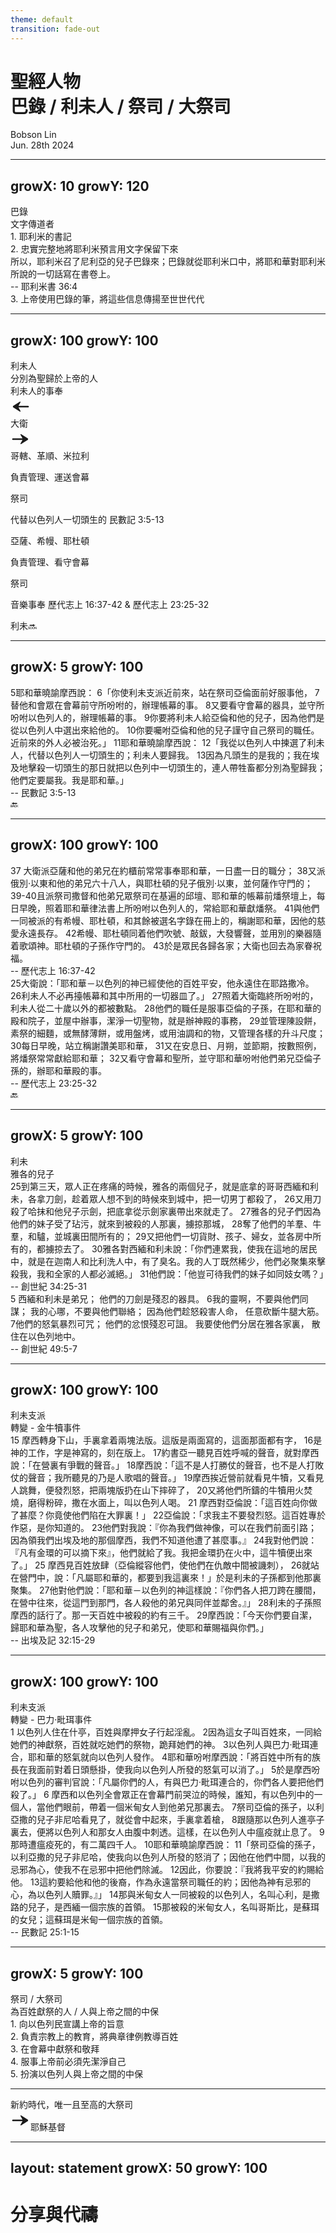 ```yaml
---
theme: default
transition: fade-out
---
```


<h1 flex="~ col">
<!-- <div text-2xl op50>Anthony's Roads to Open Source</div> -->
<div mt1 font-bold>聖經人物</div>
<div mt-2 op75 text-3xl>巴錄 / 利未人 / 祭司 / 大祭司</div>
</h1>

<div abs-br mx-10 my-11 flex="~ col gap-4 items-end" text-left>
  <div text-2xl> Bobson Lin</div>
  <div text-xs opacity-75 mt--4>Jun. 28th 2024</div>
</div>

---
growX: 10
growY: 120
---

<div text-5xl>巴錄</div>
<div text-2xl op50>文字傳道者</div>

<div text-2xl mt-8 text-warmgray-300 v-click>1. 耶利米的書記</div>

<div text-2xl mt-4 text-warmgray-300 v-click>2. 忠實完整地將耶利米預言用文字保留下來</div>

<div bg-gray-800 my-1 px-8 py-3 text-lg flex flex-col rounded-sm v-click>
  <div>所以，耶利米召了尼利亞的兒子巴錄來；巴錄就從耶利米口中，將耶和華對耶利米所說的一切話寫在書卷上。</div>
  <span text-right text-base text-gray-400 self-end>-- 耶利米書 36:4</span>
</div>

<div text-2xl mt-4 text-warmgray-300 v-click>3. 上帝使用巴錄的筆，將這些信息傳揚至世世代代</div>


---
growX: 100
growY: 100
---

<div text-5xl>利未人</div>
<div text-2xl op50>分別為聖歸於上帝的人</div>

<div flex items-center justify-center>
<div text-2xl my-4 text-warmgray-300 v-click="1">利未人的事奉</div>
</div>

<div flex items-center justify-center>
<div v-click="3"><svg xmlns="http://www.w3.org/2000/svg" width="32" height="32" viewBox="0 0 24 24"><path fill="currentColor" d="M9.575 13L12 17.25q.2.35-.075.613t-.625.062L3.325 12.85q-.475-.3-.475-.85t.475-.85L11.3 6.075q.35-.2.625.063T12 6.75L9.575 11H21q.425 0 .713.288T22 12t-.288.713T21 13z"/></svg></div>
<div mx-8 v-click="2">大衛</div>
<div v-click="8"><svg xmlns="http://www.w3.org/2000/svg" width="32" height="32" viewBox="0 0 24 24"><path fill="currentColor" d="M12.7 17.925q-.35.2-.625-.062T12 17.25L14.425 13H3q-.425 0-.712-.288T2 12t.288-.712T3 11h11.425L12 6.75q-.2-.35.075-.612t.625-.063l7.975 5.075q.475.3.475.85t-.475.85z"/></svg></div>
</div>

<div flex items-start justify-evenly>

<div text-2xl mt-6 p-4 h-50 w-100 text-warmgray-300 >
  <div text-xl v-click="4">哥轄、革順、米拉利</div>
  <p text-lg v-click="5">負責管理、運送會幕</p>
  <p text-lg v-click="6">祭司</p>
  <p text-lg v-click="7">代替以色列人一切頭生的 <span text-gray-400 font-bold  @click="$slidev.nav.go(4)">民數記 3:5-13</span></p>

</div>

<div mx-4 w-0.25rem h-60 bg-white v-click="2"></div>

<div text-2xl mt-6 p-4 h-60 w-100 text-warmgray-300 >
  <div text-xl v-click="9">亞薩、希幔、耶杜頓</div>
  <p text-lg v-click="10">負責管理、<span font-black>看守</span>會幕</p>
  <p text-lg v-click="11">祭司</p>
  <p text-lg v-click="12">音樂事奉 <span text-gray-400 font-bold @click="$slidev.nav.go(5)">歷代志上 16:37-42 & 歷代志上 23:25-32</span></p>
</div>

</div>

<div pl-100 @click="$slidev.nav.go(6)" v-click="13">利未🔜</div>


---
growX: 5
growY: 100
---

<div bg-gray-800 my-1 px-8 py-3 text-lg flex flex-col rounded-sm>
  <div text-2xl>5耶和華曉諭摩西說： 6「你使利未支派近前來，站在祭司亞倫面前好服事他， 7替他和會眾在會幕前守所吩咐的，辦理帳幕的事。 8又要看守會幕的器具，並守所吩咐以色列人的，辦理帳幕的事。 9你要將利未人給亞倫和他的兒子，因為他們是從以色列人中選出來給他的。 10你要囑咐亞倫和他的兒子謹守自己祭司的職任。近前來的外人必被治死。」
11耶和華曉諭摩西說： 12「我從以色列人中揀選了利未人，代替以色列人一切頭生的；利未人要歸我。 13因為凡頭生的是我的；我在埃及地擊殺一切頭生的那日就把以色列中一切頭生的，連人帶牲畜都分別為聖歸我；他們定要屬我。我是耶和華。」</div>
  <span text-right text-base text-gray-400 self-end>-- 民數記 3:5-13</span>
</div>

<div text-3xl pl-100 @click="$slidev.nav.go(3)">🔙</div>


---
growX: 100
growY: 100
---

<div bg-gray-800 my-1 px-8 py-2 text-lg flex flex-col rounded-sm>
  <div text-xl>37 大衛派亞薩和他的弟兄在約櫃前常常事奉耶和華，一日盡一日的職分； 38又派俄別‧以東和他的弟兄六十八人，與耶杜頓的兒子俄別‧以東，並何薩作守門的； 39-40且派祭司撒督和他弟兄眾祭司在基遍的邱壇、耶和華的帳幕前燔祭壇上，每日早晚，照着耶和華律法書上所吩咐以色列人的，常給耶和華獻燔祭。 41與他們一同被派的有希幔、耶杜頓，和其餘被選名字錄在冊上的，稱謝耶和華，因他的慈愛永遠長存。 42希幔、耶杜頓同着他們吹號、敲鈸，大發響聲，並用別的樂器隨着歌頌神。耶杜頓的子孫作守門的。
43於是眾民各歸各家；大衛也回去為家眷祝福。</div>
  <span text-right text-base text-gray-400 self-end>-- 歷代志上 16:37-42</span>
</div>

<div bg-gray-800 my-1 px-8 py-2 text-lg flex flex-col rounded-sm v-click>
  <div text-xl> 25大衛說：「耶和華－以色列的神已經使他的百姓平安，他永遠住在耶路撒冷。 26利未人不必再擡帳幕和其中所用的一切器皿了。」 27照着大衛臨終所吩咐的，利未人從二十歲以外的都被數點。 28他們的職任是服事亞倫的子孫，在耶和華的殿和院子，並屋中辦事，潔淨一切聖物，就是辦神殿的事務， 29並管理陳設餅，素祭的細麵，或無酵薄餅，或用盤烤，或用油調和的物，又管理各樣的升斗尺度； 30每日早晚，站立稱謝讚美耶和華， 31又在安息日、月朔，並節期，按數照例，將燔祭常常獻給耶和華； 32又看守會幕和聖所，並守耶和華吩咐他們弟兄亞倫子孫的，辦耶和華殿的事。</div>
  <span text-right text-base text-gray-400 self-end>-- 歷代志上 23:25-32</span>
</div>

<div text-3xl pl-100 @click="$slidev.nav.go(3)">🔙</div>

---
growX: 5
growY: 100
---

<div text-5xl>利未</div>
<div text-2xl op50>雅各的兒子</div>

<div bg-gray-800 my-1 px-8 py-2 text-lg flex flex-col rounded-sm v-click>
  <div text-xl> 25到第三天，眾人正在疼痛的時候，雅各的兩個兒子，就是底拿的哥哥西緬和利未，各拿刀劍，趁着眾人想不到的時候來到城中，把一切男丁都殺了， 26又用刀殺了哈抹和他兒子示劍，把底拿從示劍家裏帶出來就走了。 27雅各的兒子們因為他們的妹子受了玷污，就來到被殺的人那裏，擄掠那城， 28奪了他們的羊羣、牛羣，和驢，並城裏田間所有的； 29又把他們一切貨財、孩子、婦女，並各房中所有的，都擄掠去了。 30雅各對西緬和利未說：「你們連累我，使我在這地的居民中，就是在迦南人和比利洗人中，有了臭名。我的人丁既然稀少，他們必聚集來擊殺我，我和全家的人都必滅絕。」 31他們說：「他豈可待我們的妹子如同妓女嗎？」</div>
  <span text-right text-base text-gray-400 self-end>-- 創世紀 34:25-31</span>
</div>

<div bg-gray-800 my-1 px-8 py-2 text-lg flex flex-col rounded-sm v-click>
  <div text-xl> 5 西緬和利未是弟兄；
他們的刀劍是殘忍的器具。
6我的靈啊，不要與他們同謀；
我的心哪，不要與他們聯絡；
因為他們趁怒殺害人命，
任意砍斷牛腿大筋。
7他們的怒氣暴烈可咒；
他們的忿恨殘忍可詛。
我要使他們分居在雅各家裏，
散住在以色列地中。</div>
  <span text-right text-base text-gray-400 self-end>-- 創世紀 49:5-7</span>
</div>


---
growX: 100
growY: 100
---

<div text-5xl>利未支派</div>
<div text-2xl op50>轉變 - 金牛犢事件</div>

<div bg-gray-800 my-1 px-8 py-2 text-lg flex flex-col rounded-sm>
  <div text-lg> 15 摩西轉身下山，手裏拿着兩塊法版。這版是兩面寫的，這面那面都有字， 16是神的工作，字是神寫的，刻在版上。 17約書亞一聽見百姓呼喊的聲音，就對摩西說：「在營裏有爭戰的聲音。」 18摩西說：「這不是人打勝仗的聲音，也不是人打敗仗的聲音；我所聽見的乃是人歌唱的聲音。」 19摩西挨近營前就看見牛犢，又看見人跳舞，便發烈怒，把兩塊版扔在山下摔碎了， 20又將他們所鑄的牛犢用火焚燒，磨得粉碎，撒在水面上，叫以色列人喝。
21 摩西對亞倫說：「這百姓向你做了甚麼？你竟使他們陷在大罪裏！」 22亞倫說：「求我主不要發烈怒。這百姓專於作惡，是你知道的。 23他們對我說：『你為我們做神像，可以在我們前面引路；因為領我們出埃及地的那個摩西，我們不知道他遭了甚麼事。』 24我對他們說：『凡有金環的可以摘下來』，他們就給了我。我把金環扔在火中，這牛犢便出來了。」
25 摩西見百姓放肆（亞倫縱容他們，使他們在仇敵中間被譏刺）， 26就站在營門中，說：「凡屬耶和華的，都要到我這裏來！」於是利未的子孫都到他那裏聚集。 27他對他們說：「耶和華－以色列的神這樣說：『你們各人把刀跨在腰間，在營中往來，從這門到那門，各人殺他的弟兄與同伴並鄰舍。』」 28利未的子孫照摩西的話行了。那一天百姓中被殺的約有三千。 29摩西說：「今天你們要自潔，歸耶和華為聖，各人攻擊他的兒子和弟兄，使耶和華賜福與你們。」</div>
  <span text-right text-base text-gray-400 self-end>-- 出埃及記 32:15-29</span>
</div>


---
growX: 100
growY: 100
---

<div text-5xl>利未支派</div>
<div text-2xl op50>轉變 - 巴力‧毗珥事件</div>

<div bg-gray-800 my-1 px-8 py-2 text-lg flex flex-col rounded-sm>
  <div text-lg> 1 以色列人住在什亭，百姓與摩押女子行起淫亂。 2因為這女子叫百姓來，一同給她們的神獻祭，百姓就吃她們的祭物，跪拜她們的神。 3以色列人與巴力‧毗珥連合，耶和華的怒氣就向以色列人發作。 4耶和華吩咐摩西說：「將百姓中所有的族長在我面前對着日頭懸掛，使我向以色列人所發的怒氣可以消了。」 5於是摩西吩咐以色列的審判官說：「凡屬你們的人，有與巴力‧毗珥連合的，你們各人要把他們殺了。」
6 摩西和以色列全會眾正在會幕門前哭泣的時候，誰知，有以色列中的一個人，當他們眼前，帶着一個米甸女人到他弟兄那裏去。 7祭司亞倫的孫子，以利亞撒的兒子非尼哈看見了，就從會中起來，手裏拿着槍， 8跟隨那以色列人進亭子裏去，便將以色列人和那女人由腹中刺透。這樣，在以色列人中瘟疫就止息了。 9那時遭瘟疫死的，有二萬四千人。
10耶和華曉諭摩西說： 11「祭司亞倫的孫子，以利亞撒的兒子非尼哈，使我向以色列人所發的怒消了；因他在他們中間，以我的忌邪為心，使我不在忌邪中把他們除滅。 12因此，你要說：『我將我平安的約賜給他。 13這約要給他和他的後裔，作為永遠當祭司職任的約；因他為神有忌邪的心，為以色列人贖罪。』」
14那與米甸女人一同被殺的以色列人，名叫心利，是撒路的兒子，是西緬一個宗族的首領。 15那被殺的米甸女人，名叫哥斯比，是蘇珥的女兒；這蘇珥是米甸一個宗族的首領。</div>
  <span text-right text-base text-gray-400 self-end>-- 民數記 25:1-15</span>
</div>

---
growX: 5
growY: 100
---

<div text-5xl>祭司 / 大祭司</div>
<div text-2xl op50>為百姓獻祭的人 / 人與上帝之間的中保</div>

<div text-2xl mt-4 text-warmgray-300 v-click>1. 向以色列民宣講上帝的旨意</div>
<div text-2xl mt-4 text-warmgray-300 v-click>2. 負責宗教上的教育，將典章律例教導百姓</div>
<div text-2xl mt-4 text-warmgray-300 v-click>3. 在會幕中獻祭和敬拜</div>
<div text-2xl mt-4 text-warmgray-300 v-click>4. 服事上帝前必須先潔淨自己</div>
<div text-2xl mt-4 text-warmgray-300 v-click>5. 扮演以色列人與上帝之間的中保</div>
<hr my-4>
<div flex items-start justify-start>
  <div text-3xl text-warmgray-300 v-click>新約時代，唯一且至高的大祭司</div>
  
  <div text-3xl text-warmgray-300 v-click flex font-bold><svg xmlns="http://www.w3.org/2000/svg" width="32" height="32" viewBox="0 0 24 24"><path fill="currentColor" d="M12.7 17.925q-.35.2-.625-.062T12 17.25L14.425 13H3q-.425 0-.712-.288T2 12t.288-.712T3 11h11.425L12 6.75q-.2-.35.075-.612t.625-.063l7.975 5.075q.475.3.475.85t-.475.85z"/></svg>耶穌基督</div>
</div>
 

---
layout: statement
growX: 50
growY: 100
---


# 分享與代禱

